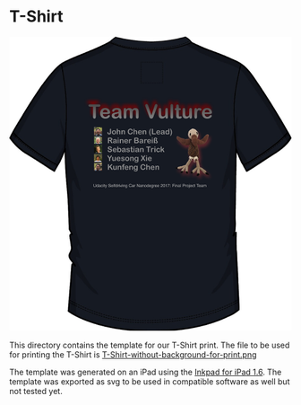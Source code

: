 # T-Shirt

![](./T-Shirt-sample-print.png)

This directory contains the template for our T-Shirt print. The file to be used for printing the T-Shirt is 
[T-Shirt-without-background-for-print.png](https://github.com/diyjac/SDC-System-Integration/blob/rainer-rev3/imgs/T-Shirt/T-Shirt-without-background-for-print.png)


The template was generated on an iPad using the [Inkpad for iPad 1.6](https://itunes.apple.com/us/app/inkpad-vector-graphic-design-illustration/id1057007769?mt=8). The template was exported as svg to be used in compatible software as well but not tested yet. 


